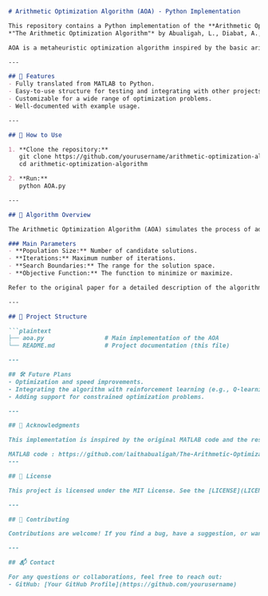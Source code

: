 ```markdown
# Arithmetic Optimization Algorithm (AOA) - Python Implementation  

This repository contains a Python implementation of the **Arithmetic Optimization Algorithm (AOA)**, inspired by the original MATLAB code and the research paper:  
*"The Arithmetic Optimization Algorithm"* by Abualigah, L., Diabat, A., Mirjalili, S., Abd Elaziz, M., and Gandomi, A. H.  

AOA is a metaheuristic optimization algorithm inspired by the basic arithmetic operations. It is designed to solve complex optimization problems efficiently.  

---

## 🔧 Features  
- Fully translated from MATLAB to Python.  
- Easy-to-use structure for testing and integrating with other projects.  
- Customizable for a wide range of optimization problems.  
- Well-documented with example usage.  

---

## 🚀 How to Use  

1. **Clone the repository:**  
   git clone https://github.com/yourusername/arithmetic-optimization-algorithm.git
   cd arithmetic-optimization-algorithm

2. **Run:**
   python AOA.py

---

## 📖 Algorithm Overview  

The Arithmetic Optimization Algorithm (AOA) simulates the process of addition, subtraction, multiplication, and division to achieve exploration and exploitation in the search space.  

### Main Parameters  
- **Population Size:** Number of candidate solutions.  
- **Iterations:** Maximum number of iterations.  
- **Search Boundaries:** The range for the solution space.  
- **Objective Function:** The function to minimize or maximize.  

Refer to the original paper for a detailed description of the algorithm's steps and mathematical formulation.  

---

## 📂 Project Structure  

```plaintext
├── aoa.py                 # Main implementation of the AOA
└── README.md              # Project documentation (this file)

---

## 🛠️ Future Plans  
- Optimization and speed improvements.  
- Integrating the algorithm with reinforcement learning (e.g., Q-learning).  
- Adding support for constrained optimization problems.  

---

## 🙌 Acknowledgments  

This implementation is inspired by the original MATLAB code and the research conducted by Abualigah, L., Diabat, A., Mirjalili, S., Abd Elaziz, M., and Gandomi, A. H. The original paper can be accessed here: [Link to Paper](https://seyedalimirjalili.com/aoa).  

MATLAB code : https://github.com/laithabualigah/The-Arithmetic-Optimization-Algorithm-AOA
---

## 📜 License  

This project is licensed under the MIT License. See the [LICENSE](LICENSE) file for more details.  

---

## 🤝 Contributing  

Contributions are welcome! If you find a bug, have a suggestion, or want to improve the algorithm, feel free to open an issue or submit a pull request.  

---

## 📬 Contact  

For any questions or collaborations, feel free to reach out:  
- GitHub: [Your GitHub Profile](https://github.com/yourusername)  
```
